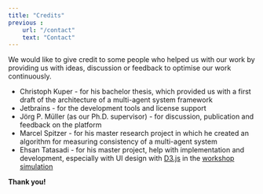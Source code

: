 ```yaml
---
title: "Credits"
previous :
    url: "/contact"
    text: "Contact"
---
```

We would like to give credit to some people who helped us with our work by providing us with ideas, discussion or feedback to optimise our work continuously.
<!--more-->

* Christoph Kuper - for his bachelor thesis, which provided us with a first draft of the architecture of a multi-agent system framework
* Jetbrains - for the development tools and license support
* Jörg P. Müller (as our Ph.D. supervisor) - for discussion, publication and feedback on the platform
* Marcel Spitzer - for his master research project in which he created an algorithm for measuring consistency of a multi-agent system
* Ehsan Tatasadi - for his master project, help with implementation and development, especially with UI design with [D3.js](https://d3js.org/) in the [workshop simulation](/news/2017-09-workshop/)

__Thank you!__
